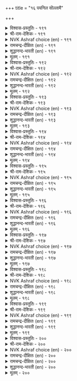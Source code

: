 +++
title = "१६ पयनिल सॊल्लामै"

+++


<details><summary>विश्वास-प्रस्तुतिः - १९१</summary>

पल्लार् मुनियप् पयनिल सॊल्लुवान्  
ऎल्लारुम् ऎळ्ळप् पडुम्।       १९१
</details>

<details><summary>श्री-राम-देशिकः - १९१</summary>

जुगुप्साजनकं व्यर्थभाषणं जनसंसदि ।  
प्रयुङ्क्ते यः स सर्वेषां परीहास पदं भवेत् ॥ १९१॥
</details>

<details><summary>NVK Ashraf choice (en) - १९१</summary>

०१९१
To disgust people with empty words 
Is to be despised by all.
(P.S. Sundaram)
</details>

<details><summary>रामचन्द्र-दीक्षितः (en) - १९१</summary>

191\. pallār muṉiyap payaṉ ila colluvāṉ  
ellārum eḷḷappaṭum.

191\. He who revels in frivolous talk will be despised by all.  
</details>

<details><summary>शुद्धानन्द-भारती (en) - १९१</summary>

1\. பல்லார் முனியப் பயனில சொல்லுவான்  
எல்லாரும் எள்ளப் படும்  
With silly words who insults all  
Is held in contempt as banal.         191  
</details>

<details><summary>मूलम् - १९१</summary>

पल्लार् मुनियप् पयनिल सॊल्लुवान्  
ऎल्लारुम् ऎळ्ळप् पडुम्।       १९१
</details>

<details><summary>विश्वास-प्रस्तुतिः - १९२</summary>

पयनिल पल्लार्मुन् सॊल्लल् नयनिल  
नट्टार्गण् सॆय्दलिऱ्ऱीदु।       १९२
</details>

<details><summary>श्री-राम-देशिकः - १९२</summary>

मित्रेष्वनिष्टकरणादपि पण्डित मण्डले ।  
वृथाप्रलापो विज्ञेयो महानिष्टफलप्रदः ॥ १९२॥
</details>

<details><summary>NVK Ashraf choice (en) - १९२</summary>

०१९२
Vain speech in public is worse
Than a wrong done to a friend.
(P.S. Sundaram)
</details>

<details><summary>रामचन्द्र-दीक्षितः (en) - १९२</summary>

192\. payaṉ ila pallārmuṉ collal, nayaṉ ila  
naṭṭārkaṇ ceytaliṉ tītu.

192\. To talk frivolously in the presence of many is worse than an unjust act towards friends.  
</details>

<details><summary>शुद्धानन्द-भारती (en) - १९२</summary>

2\. பயனில பல்லார்முன் சொல்லல் நயனில  
நட்டார்கண் செய்தலின் தீது  
Vain talk before many is worse  
Than doing to friends deeds adverse.         192  
</details>

<details><summary>मूलम् - १९२</summary>

पयनिल पल्लार्मुन् सॊल्लल् नयनिल  
नट्टार्गण् सॆय्दलिऱ्ऱीदु।       १९२
</details>

<details><summary>विश्वास-प्रस्तुतिः - १९३</summary>

नयनिलन् ऎन्बदु सॊल्लुम् पयनिल  
पारित् तुरैक्कुम् उरै।       १९३
</details>

<details><summary>श्री-राम-देशिकः - १९३</summary>

अविनीतिपरः सोऽयमिति स्पष्टं प्रतीयते ।  
निरर्थकानि वाक्यानि ब्रूते यस्तु विशेषतः ॥ १९३॥
</details>

<details><summary>NVK Ashraf choice (en) - १९३</summary>

०१९३
He that multiplies empty words
Declares loud his want of worth.
(V.V.S. Aiyar)
</details>

<details><summary>रामचन्द्र-दीक्षितः (en) - १९३</summary>

193\. nayaṉ ilaṉ eṉpatu collum-payaṉ ila  
pārittu uraikkum urai.

193\. Indulgence in useless words at once betrays one’s lack of probity.  
</details>

<details><summary>शुद्धानन्द-भारती (en) - १९३</summary>

3\. நயனிலன் என்பது சொல்லும் பயனில  
பாரித் துரைக்கும் உரை  
The babbler's hasty lips proclaim  
That "good-for-nothing" is his name.         193  
</details>

<details><summary>मूलम् - १९३</summary>

नयनिलन् ऎन्बदु सॊल्लुम् पयनिल  
पारित् तुरैक्कुम् उरै।       १९३
</details>

<details><summary>विश्वास-प्रस्तुतिः - १९४</summary>

नयन्सारा नन्मैयिन् नीक्कुम् पयन्साराप्  
पण्बिल्सॊल् पल्ला रगत्तु।       १९४
</details>

<details><summary>श्री-राम-देशिकः - १९४</summary>

हीनमर्थगुणाभ्यां यत् वाक्यं सर्वत्र कथ्यते ।  
नीत्या विरहितं तत्तु नाशयेत् सद्गुणानपि ॥ १९४॥
</details>

<details><summary>NVK Ashraf choice (en) - १९४</summary>

०१९४
Vain words of inconsequence in an assembly
Rob one of any gain or goodness.
(J. Narayanaswamy)
</details>

<details><summary>रामचन्द्र-दीक्षितः (en) - १९४</summary>

194\. nayaṉ cārā naṉmaiyiṉ nīkkum-payaṉ cārāp  
paṇpu il col pallārakattu.

194\. Uttering empty words before all deprives one of one’s sense of justice and mars one’s noble qualities.  
</details>

<details><summary>शुद्धानन्द-भारती (en) - १९४</summary>

4\. நயன்சாரா நன்மையின் நீக்கும் பயன்சாராப்  
பண்பில்சொல் பல்லா ரகத்து  
Vain words before an assembly  
Will make all gains and goodness flee.         194  
</details>

<details><summary>मूलम् - १९४</summary>

नयन्सारा नन्मैयिन् नीक्कुम् पयन्साराप्  
पण्बिल्सॊल् पल्ला रगत्तु।       १९४
</details>

<details><summary>विश्वास-प्रस्तुतिः - १९५</summary>

सीर्मै सिऱप्पॊडु नीङ्गुम् पयनिल  
नीर्मै युडैयार् सॊलिन्।       १९५
</details>

<details><summary>श्री-राम-देशिकः - १९५</summary>

ब्रूयुर्निरर्थकं वाक्यं महास्थानगता यदि ।  
तदा कीर्तिप्रतिष्ठाभ्याम्भवन्ति रहिता अमी ॥ १९५॥
</details>

<details><summary>NVK Ashraf choice (en) - १९५</summary>

०१९५
Men of worth, speaking nonsense,
Will lose greatness and esteem.
(P.S. Sundaram)
</details>

<details><summary>रामचन्द्र-दीक्षितः (en) - १९५</summary>

195\. cīrmai ciṟappoṭu nīṅkum-payaṉ ila  
nīrmai uṭaiyār coliṉ.

195\. If good-natured men speak profitless words, their greatness and glory will disappear.  
</details>

<details><summary>शुद्धानन्द-भारती (en) - १९५</summary>

5\. சீர்மை சிறப்பொடு நீங்கும் பயனில  
நீர்மை யுடையார் சொலின்  
Glory and grace will go away  
When savants silly nonsense say.         195  
</details>

<details><summary>मूलम् - १९५</summary>

सीर्मै सिऱप्पॊडु नीङ्गुम् पयनिल  
नीर्मै युडैयार् सॊलिन्।       १९५
</details>

<details><summary>विश्वास-प्रस्तुतिः - १९६</summary>

पयनिल् सॊल् पराट्टु वानै मगन्ऎनल्  
मक्कट् पदडि यॆनल्।       १९६
</details>

<details><summary>श्री-राम-देशिकः - १९६</summary>

निरर्थकानां वाक्यानां प्रयोक्ता यः पुनः पुनः ।  
न नरः स हि मन्तव्यो ऋजीषं स्यान्नरेष्वयम् ॥ १९६॥
</details>

<details><summary>NVK Ashraf choice (en) - १९६</summary>

०१९६
Call him not a man who loves idle words.
Call him rather chaff among men.
(V.V.S. Aiyar)
</details>

<details><summary>रामचन्द्र-दीक्षितः (en) - १९६</summary>

196\. payaṉ il col pārāṭṭuvāṉai makaṉ eṉal!  
makkaṭ pataṭi eṉal!.

196\. He is not a man but the chaff among men, who indulges in vain words.  
</details>

<details><summary>शुद्धानन्द-भारती (en) - १९६</summary>

6\. பயனில்சொல் பாராட்டு வானை மகன்எனல்  
மக்கட் பதடி யெனல்  
Call him a human chaff who prides  
Himself in weightless idle words.         196  
</details>

<details><summary>मूलम् - १९६</summary>

पयनिल् सॊल् पराट्टु वानै मगन्ऎनल्  
मक्कट् पदडि यॆनल्।       १९६
</details>

<details><summary>विश्वास-प्रस्तुतिः - १९७</summary>

नयनिल सॊल्लिनुञ् जॊल्लुग साण्ड्रोर्  
पयनिल सॊल्लामै नण्ड्रु।       १९७
</details>

<details><summary>श्री-राम-देशिकः - १९७</summary>

अधर्मसहितं वाक्यं महान्तः कथयन्त्वपि ।  
अप्रयोजकवाक्यानि वर्जनीयानि तैरपि ॥ १९७॥
</details>

<details><summary>NVK Ashraf choice (en) - १९७</summary>

०१९७
Even unpleasant words may be spoken,
But the wise should avoid idle speech. *
(P.S. Sundaram)
</details>

<details><summary>रामचन्द्र-दीक्षितः (en) - १९७</summary>

197\. nayaṉ ila colliṉum colluka! cāṉṟōr  
payaṉ ila collāmai naṉṟu.

197\. Let great men speak untruth; it is better they refrain from uttering useless words.  
</details>

<details><summary>शुद्धानन्द-भारती (en) - १९७</summary>

7\. நயனில சொல்லினுஞ் சொல்லுக சான்றோர்  
பயனில சொல்லாமை நன்று  
Let not men of worth vainly quack  
Even if they would roughly speak.         197  
</details>

<details><summary>मूलम् - १९७</summary>

नयनिल सॊल्लिनुञ् जॊल्लुग साण्ड्रोर्  
पयनिल सॊल्लामै नण्ड्रु।       १९७
</details>

<details><summary>विश्वास-प्रस्तुतिः - १९८</summary>

अरुम्बयन् आयुम् अऱिविनार् सॊल्लार्  
पॆरुम्बयन् इल्लाद सॊल्।       १९८
</details>

<details><summary>श्री-राम-देशिकः - १९८</summary>

मोक्षाद्युत्तमलाभार्थे मीमांसन्ते मिथस्तु ये ।  
अल्पलाभकरं वाक्यं न ते ब्रूयुर्मनीषिणः ॥ १९८॥
</details>

<details><summary>NVK Ashraf choice (en) - १९८</summary>

०१९८
The wise who weigh their worth
Refrain from words that have no grain of worth. *
( Shuddhananda Bharatiar)
</details>

<details><summary>रामचन्द्र-दीक्षितः (en) - १९८</summary>

198\. arum payaṉ āyum aṟiviṉār collār-  
perum payaṉ illāta col.

198\. Men of great discernment will never speak words devoid of great import.  
</details>

<details><summary>शुद्धानन्द-भारती (en) - १९८</summary>

8\. அரும்பயன் ஆயும் அறிவினார் சொல்லார்  
பெரும்பயன் இல்லாத சொல்  
The wise who weigh the worth refrain  
From words that have no grain and brain.         198  
</details>

<details><summary>मूलम् - १९८</summary>

अरुम्बयन् आयुम् अऱिविनार् सॊल्लार्  
पॆरुम्बयन् इल्लाद सॊल्।       १९८
</details>

<details><summary>विश्वास-प्रस्तुतिः - १९९</summary>

पॊरुळ्दीर्न्द पॊच्चान्दुञ् जॊल्लार् मरुळ्दीर्न्द  
मासऱु काट्चि यवर्।       १९९
</details>

<details><summary>श्री-राम-देशिकः - १९९</summary>

अविद्यारहिताः सन्तः तत्त्वज्ञानसमन्विताः ।  
विस्मृत्याप्यर्थविधुरं वाक्यं नैव प्रयुञ्जते ॥ १९९॥
</details>

<details><summary>NVK Ashraf choice (en) - १९९</summary>

०१९९
The clear-eyed and spotless never even forgetfully
Say things that are meaningless. *
(P.S. Sundaram)
</details>

<details><summary>रामचन्द्र-दीक्षितः (en) - १९९</summary>

199\. poruḷ tīrnta poccāntum collār-maruḷ tīrnta  
mācu aṟu kāṭciyavar.

199\. Men of unclouded wisdom never utter nonsense even in a forgetful mood.  
</details>

<details><summary>शुद्धानन्द-भारती (en) - १९९</summary>

9\. பொருள்தீர்ந்த பொச்சாந்துஞ் சொல்லார் மருள்தீர்ந்த  
மாசறு காட்சி யவர்  
The wise of spotless self-vision  
Slip not to silly words-mention.         199  
</details>

<details><summary>मूलम् - १९९</summary>

पॊरुळ्दीर्न्द पॊच्चान्दुञ् जॊल्लार् मरुळ्दीर्न्द  
मासऱु काट्चि यवर्।       १९९
</details>

<details><summary>विश्वास-प्रस्तुतिः - २००</summary>

सॊल्लुग सॊल्लिऱ्पयनुडैय सॊल्लऱ्क  
सॊल्लिऱ्पयनिलाच् चॊल्।       २००
</details>

<details><summary>श्री-राम-देशिकः - २००</summary>

वाच्यं तदेव वाक्येषु यल्लाभजनकं वचः ।  
त्याज्यं तदेव वाक्येषु यल्लाभरहितं वचः ॥ २००॥
</details>

<details><summary>NVK Ashraf choice (en) - २००</summary>

०२००
Should you speak, speak useful words.
Never indulge in vain speech.
(N.V.K. Ashraf)
</details>

<details><summary>रामचन्द्र-दीक्षितः (en) - २००</summary>

200\. colluka, collil payaṉ uṭaiya! collaṟka,  
collil payaṉ ilāc col!.

200\. Speak profitable words; avoid nonsense.
</details>

<details><summary>रामचन्द्र-दीक्षितः (en) - २००</summary>

200\. colluka, collil payaṉ uṭaiya! collaṟka,  
collil payaṉ ilāc col!.

200\. Speak profitable words; avoid nonsense.

</details>

<details><summary>शुद्धानन्द-भारती (en) - २००</summary>

10\. சொல்லுக சொல்லிற் பயனுடைய சொல்லற்க  
சொல்லிற் பயனிலாச் சொல்  
To purpose speak the fruitful word  
And never indulge in useless load.         200  
</details>

<details><summary>मूलम् - २००</summary>

सॊल्लुग सॊल्लिऱ्पयनुडैय सॊल्लऱ्क  
सॊल्लिऱ्पयनिलाच् चॊल्।       २००
</details>
